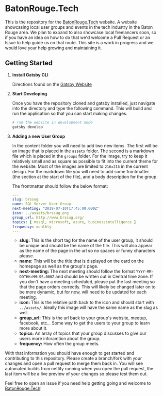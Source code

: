 # BatonRouge.Tech

This is the repository for the [BatonRouge.Tech](https://batonrouge.tech) website. A website showcasing local user groups and events in the tech industry in the Baton Rouge area. We plan to expand to also showcase local freelancers soon, so if you have an idea on how to do that we'd welcome a Pull Request or an Issue to help guide us on that route. This site is a work in progress and we would love your help growing and maintaining it.

## Getting Started

1. **Install Gatsby CLI**

    Directions found on the [Gatsby Website](https://www.gatsbyjs.org/docs/quick-start)

1. **Start Developing**

    Once you have the repository cloned and gatsby installed, just navigate into the directory and type the following command. This will build and run the application so that you can start making changes.

    ```sh
    # run the website in development mode
    gatsby develop
    ```

1. **Adding a new User Group**

    In the content folder you will need to add two new items. The first will be an image that is placed in the `assets` folder. The second is a markdown file which is placed in the `groups` folder. For the image, try to keep it relatively small and as square as possible to fit into the current theme for the website. Most of the images are limited to `216x216` in the current design. For the markdown file you will need to add some frontmatter (the section at the start of the file), and a body description for the group.

    The frontmatter should follow the below format:

    ```yaml
    ---
    slug: brssug
    name: SQL Server User Group
    next-meeting: "2019-07-10T17:45:00.000Z"
    icon: ../assets/brssug.png
    group_url: http://www.brssug.org/
    topics: [ mssql, microsoft, azure, businessintelligence ]
    frequency: monthly
    ---
    ```

    * **slug:** This is the short tag for the name of the user group, it should be unique and should be the name of the file. This will also appear as the name of the page in the url so no spaces or funny characters please.
    * **name:** This will be the title that is displayed on the card on the homepage as well as the group's page.
    * **next-meeting:** The next meeting should follow the format `YYYY-MM-DDTHH:MM:SS.000Z` and should be written out in Central time zone. If you don't have a meeting scheduled, please put the last meeting so that the page orders correctly. This will likely be changed later on to be more dynamic, but for now, will need to be updated for each meeting.
    * **icon:** This is the relative path back to the icon and should start with `../assets/`. Ideally this image will have the same name as the slug as well.
    * **group_url:** This is the url back to your group's website, meetup, facebook, etc... Some way to get the users to your group to learn more about it.
    * **topics:** An array of topics that your group discusses to give our users more inforamtion about the group.
    * **frequency:** How often the group meets.

With that information you should have enough to get started and contributing to this repository. Please create a branch/fork with your changes and open a pull request to merge them back in. You will see automated builds from netlify running when you open the pull request, the last item will be a live preview of your changes so please test them out.

Feel free to open an issue if you need help getting going and welcome to [BatonRouge.Tech](https://batonrouge.tech)!
